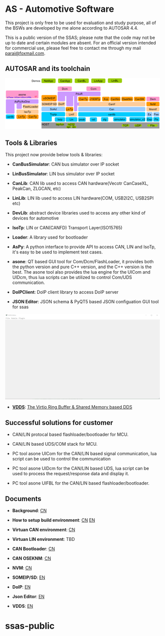 # AS - Automotive Software

This project is only free to be used for evaluation and study purpose, all of the BSWs are developed by me alone according to AUTOSAR 4.4.

This is a public version of the SSAS; please note that the code may not be up to date and certain modules are absent. For an official version intended for commercial use, please feel free to contact me through my mail <parai@foxmail.com>.

## AUTOSAR and its toolchain

![architecture](doc/images/architecture.png)

## Tools & Libraries

This project now provide below tools & libraries:

- **CanBusSimulator**: CAN bus simulator over IP socket

- **LinBusSimulator**: LIN bus simulator over IP socket

- **CanLib**: CAN lib used to access CAN hardware(Vecotr CanCaseXL, PeakCan, ZLGCAN, etc)

- **LinLib**: LIN lib used to access LIN hardware(COM, USB2I2C, USB2SPI etc)

- **DevLib**: abstract device libraries used to access any other kind of devices for automotive

- **IsoTp**: LIN or CAN(CANFD) Transport Layer(ISO15765)

- **Loader**: A library used for bootloader

- **AsPy**: A python interface to provide API to access CAN, LIN and IsoTp, it's easy to be used to implement test cases.

- **asone**: QT based GUI tool for Com/Dcm/FlashLoader, it provides both the python version and pure C++ version, and the C++ version is the best. The asone tool also provides the lua engine for the UICom and UIDcm, thus lua scripts can be utilized to control Com/UDS communication.

- **DoIPClient**: DoIP client library to access DoIP server

- **JSON Editor**: JSON schema & PyQT5 based JSON configuation GUI tool for ssas

![JSON Editor](doc/images/json-editor-ssas.gif)

- [**VDDS**](infras/libraries/dds/vdds/): [The Virtio Ring Buffer & Shared Memory based DDS](doc/EN/ViotioDDS.md)

## Successful solutions for customer

- CAN/LIN protocal based flashloader/bootloader for MCU.

- CAN/LIN based UDS/COM stack for MCU.

- PC tool asone UICom for the CAN/LIN based signal communication, lua script can be used to control the communication

- PC tool asone UIDcm for the CAN/LIN based UDS, lua script can be used to process the request/response data and display it.

- PC tool asone UIFBL for the CAN/LIN based flashloader/bootloader.


## Documents

- **Background**: [CN](doc/CN/background.md)

- **How to setup build environment**: [CN](doc/CN/build-env-setup.md) [EN](doc/EN/build-env-setup.md)

- **Virtuan CAN environment**: [CN](doc/CN/virtual-can-env.md)

- **Virtuan LIN environment**: TBD

- **CAN Bootloader**: [CN](doc/CN/can-bootloader.md)

- **CAN OSEKNM**: [CN](doc/CN/can-oseknm.md)

- **NVM**: [CN](doc/CN/nvm.md)

- **SOMEIP/SD**: [EN](doc/EN/SOMEIP-SD.md)

- **DoIP**: [EN](doc/EN/DoIP.md)

- **Json Editor**: [EN](doc/EN/JsonEditor.md)

- **VDDS**: [EN](doc/EN/ViotioDDS.md)
# ssas-public
